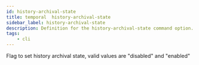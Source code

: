 ```yaml
---
id: history-archival-state
title: temporal  history-archival-state
sidebar_label: history-archival-state
description: Definition for the history-archival-state command option.
tags:
	- cli
---
```


 Flag to set history archival state, valid values are "disabled" and "enabled"
